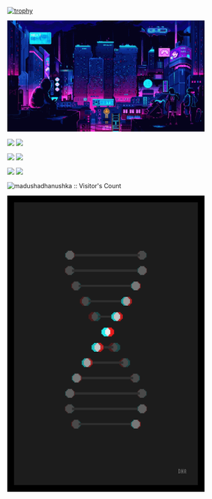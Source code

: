 [![trophy](https://github-profile-trophy.vercel.app/?username=StarI3oy)](https://github.com/ryo-ma/github-profile-trophy)

<img src="https://github.com/StarI3oy/StarI3oy/blob/main/res/pixel-night.gif" height="25%" width="90%"></img>

<img src="https://readme-typing-svg.herokuapp.com?font=DotGothic16&weight=700&size=24&duration=2000&pause=500&color=6C33F7&center=true&vCenter=true&width=300&lines=Go;TypeScript;React;Data+Science;DevOps;K8S;QA" width="45%" ></img> 
<img src="https://www.codewars.com/users/Alex%20Zykov/badges/large" width="45%" ></img> 

<img src="http://github-profile-summary-cards.vercel.app/api/cards/repos-per-language?username=StarI3oy&theme=tokyonight" width="45%" ></img> 
<img src="http://github-profile-summary-cards.vercel.app/api/cards/most-commit-language?username=StarI3oy&theme=tokyonight" width="45%" ></img> 

<img src="https://github-readme-stats.vercel.app/api?username=StarI3oy&theme=tokyonight" width="45%" ></img> 
<img src="http://github-readme-streak-stats.herokuapp.com?user=StarI3oy&theme=tokyonight" width="45%" ></img>

<img src="https://profile-counter.glitch.me/{StarI3oy}/count.svg" alt="madushadhanushka :: Visitor's Count" width="90%"/>

<img src="https://github.com/StarI3oy/StarI3oy/blob/main/res/dna.gif" height="25%" width="90%"></img> 
